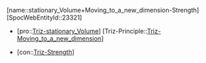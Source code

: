 ﻿---
type: TrizContradiction
aliases:
- stationary_Volume+Moving_to_a_new_dimension-Strength
license: CC BY-SA 4.0
copyright: https://github.com/SpocWeb
IsDeleted: false
IsReadOnly: false
Confidential: public
tags: 
- Triz/Contradiction
---
[name::stationary_Volume+Moving_to_a_new_dimension-Strength]
[SpocWebEntityId::23321]
+ [pro::[Triz-stationary_Volume](tech/Triz/Parameter/Triz-stationary_Volume.md)]
[Triz-Principle::[Triz-Moving_to_a_new_dimension](tech/Triz/Principle/Triz-Moving_to_a_new_dimension.md)]
- [con::[Triz-Strength](tech/Triz/Parameter/Triz-Strength.md)]

